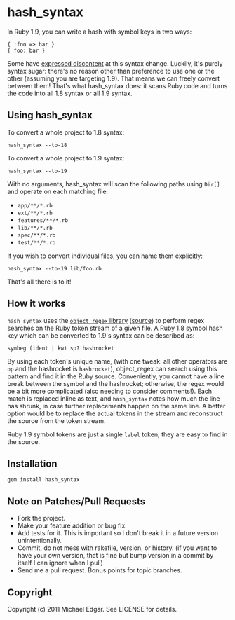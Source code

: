 # hash_syntax

In Ruby 1.9, you can write a hash with symbol keys in two ways:

    { :foo => bar }
    { foo: bar }

Some have [expressed discontent](http://logicalfriday.com/2011/06/20/i-dont-like-the-ruby-1-9-hash-syntax/)
at this syntax change. Luckily, it's purely syntax sugar: there's no reason other than preference to
use one or the other (assuming you are targeting 1.9). That means we can freely convert between them!
That's what hash_syntax does: it scans Ruby code and turns the code into all 1.8 syntax or all 1.9 syntax.

## Using hash_syntax

To convert a whole project to 1.8 syntax:

    hash_syntax --to-18

To convert a whole project to 1.9 syntax:

    hash_syntax --to-19

With no arguments, hash_syntax will scan the following paths using `Dir[]` and operate on
each matching file:

* `app/**/*.rb`
* `ext/**/*.rb`
* `features/**/*.rb`
* `lib/**/*.rb`
* `spec/**/*.rb`
* `test/**/*.rb`

If you wish to convert individual files, you can name them explicitly:

    hash_syntax --to-19 lib/foo.rb

That's all there is to it!

## How it works

`hash_syntax` uses the [`object_regex` library](http://carboni.ca/blog/p/Regex-Search-on-Arbitrary-Sequences)
([source](https://github.com/michaeledgar/object_regex/)) to perform regex searches on the Ruby token
stream of a given file. A Ruby 1.8 symbol hash key which can be converted to 1.9's syntax can be described as:

    symbeg (ident | kw) sp? hashrocket

By using each token's unique name, (with one tweak: all other operators are `op` and the hashrocket is `hashrocket`),
object_regex can search using this pattern and find it in the Ruby source. Conveniently, you cannot have a line break
between the symbol and the hashrocket; otherwise, the regex would be a bit more complicated (also needing to consider
comments!). Each match is replaced inline as text, and `hash_syntax` notes how much the line has shrunk, in case further
replacements happen on the same line. A better option would be to replace the actual tokens in the stream and reconstruct
the source from the token stream.

Ruby 1.9 symbol tokens are just a single `label` token; they are easy to find in the source.

## Installation

    gem install hash_syntax

## Note on Patches/Pull Requests
 
* Fork the project.
* Make your feature addition or bug fix.
* Add tests for it. This is important so I don't break it in a
  future version unintentionally.
* Commit, do not mess with rakefile, version, or history.
  (if you want to have your own version, that is fine but bump version in a commit by itself I can ignore when I pull)
* Send me a pull request. Bonus points for topic branches.

## Copyright

Copyright (c) 2011 Michael Edgar. See LICENSE for details.
